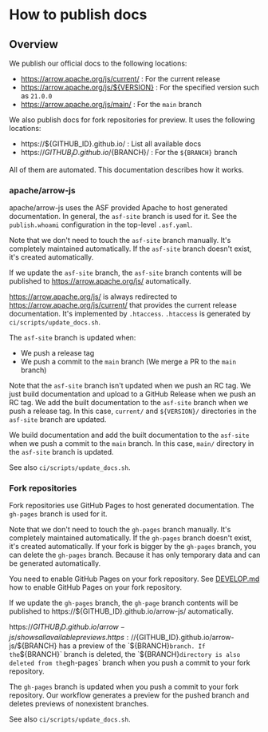 <!--
  Licensed to the Apache Software Foundation (ASF) under one
  or more contributor license agreements.  See the NOTICE file
  distributed with this work for additional information
  regarding copyright ownership.  The ASF licenses this file
  to you under the Apache License, Version 2.0 (the
  "License"); you may not use this file except in compliance
  with the License.  You may obtain a copy of the License at

    http://www.apache.org/licenses/LICENSE-2.0

  Unless required by applicable law or agreed to in writing,
  software distributed under the License is distributed on an
  "AS IS" BASIS, WITHOUT WARRANTIES OR CONDITIONS OF ANY
  KIND, either express or implied.  See the License for the
  specific language governing permissions and limitations
  under the License.
-->

# How to publish docs

## Overview

We publish our official docs to the following locations:

* https://arrow.apache.org/js/current/ : For the current release
* https://arrow.apache.org/js/${VERSION} : For the specified version such as `21.0.0`
* https://arrow.apache.org/js/main/ : For the `main` branch

We also publish docs for fork repositories for preview. It uses the
following locations:

* https://${GITHUB_ID}.github.io/ : List all available docs
* https://${GITHUB_ID}.github.io/${BRANCH}/ : For the `${BRANCH}` branch

All of them are automated. This documentation describes how it works.

### apache/arrow-js

apache/arrow-js uses the ASF provided Apache to host generated
documentation. In general, the `asf-site` branch is used for it. See
the `publish.whoami` configuration in the top-level `.asf.yaml`.

Note that we don't need to touch the `asf-site` branch manually. It's
completely maintained automatically. If the `asf-site` branch doesn't
exist, it's created automatically.

If we update the `asf-site` branch, the `asf-site` branch contents
will be published to https://arrow.apache.org/js/ automatically.

https://arrow.apache.org/js/ is always redirected to
https://arrow.apache.org/js/current/ that provides the current release
documentation. It's implemented by `.htaccess`. `.htaccess` is
generated by `ci/scripts/update_docs.sh`.

The `asf-site` branch is updated when:

* We push a release tag
* We push a commit to the `main` branch (We merge a PR to the `main` branch)

Note that the `asf-site` branch isn't updated when we push an RC
tag. We just build documentation and upload to a GitHub Release when
we push an RC tag. We add the built documentation to the `asf-site`
branch when we push a release tag. In this case, `current/` and
`${VERSION}/` directories in the `asf-site` branch are updated.

We build documentation and add the built documentation to the
`asf-site` when we push a commit to the `main` branch. In this case,
`main/` directory in the `asf-site` branch is updated.

See also `ci/scripts/update_docs.sh`.

### Fork repositories

Fork repositories use GitHub Pages to host generated
documentation. The `gh-pages` branch is used for it.

Note that we don't need to touch the `gh-pages` branch manually. It's
completely maintained automatically. If the `gh-pages` branch doesn't
exist, it's created automatically. If your fork is bigger by the
`gh-pages` branch, you can delete the `gh-pages` branch. Because it
has only temporary data and can be generated automatically.

You need to enable GitHub Pages on your fork repository. See
[DEVELOP.md](../../DEVELOP.md#how-to-preview-documentation-on-your-fork-repository) how to enable GitHub Pages on your fork repository.

If we update the `gh-pages` branch, the `gh-page` branch contents will
be published to https://${GITHUB_ID}.github.io/arrow-js/
automatically.

https://${GITHUB_ID}.github.io/arrow-js/ shows all available
previews. https://${GITHUB_ID}.github.io/arrow-js/${BRANCH} has a
preview of the `${BRANCH}` branch. If the `${BRANCH}` branch is
deleted, the `${BRANCH}` directory is also deleted from the `gh-pages`
branch when you push a commit to your fork repository.

The `gh-pages` branch is updated when you push a commit to your fork
repository. Our workflow generates a preview for the pushed branch and
deletes previews of nonexistent branches.

See also `ci/scripts/update_docs.sh`.
